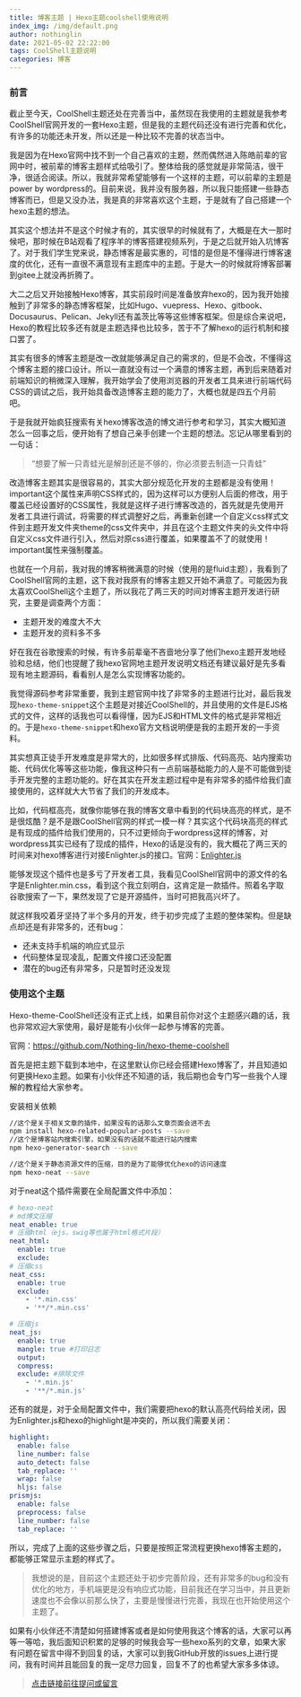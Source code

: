 ```yaml
---
title: 博客主题 | Hexo主题coolshell使用说明
index_img: /img/default.png
author: nothinglin
date: 2021-05-02 22:22:00
tags: CoolShell主题说明
categories: 博客
---
```


### 前言

截止至今天，CoolShell主题还处在完善当中，虽然现在我使用的主题就是我参考CoolShell官网开发的一套Hexo主题，但是我的主题代码还没有进行完善和优化，有许多的功能还未开发，所以还是一种比较不完善的状态当中。

我是因为在Hexo官网中找不到一个自己喜欢的主题，然而偶然进入陈皓前辈的官网中时，被前辈的博客主题样式给吸引了。整体给我的感觉就是非常简洁，很干净，很适合阅读。所以，我就非常希望能够有一个这样的主题，可以前辈的主题是power by wordpress的。目前来说，我并没有服务器，所以我只能搭建一些静态博客而已，但是又没办法，我是真的非常喜欢这个主题，于是就有了自己搭建一个hexo主题的想法。

其实这个想法并不是这个时候才有的，其实很早的时候就有了，大概是在大一那时候吧，那时候在B站观看了程序羊的博客搭建视频系列，于是之后就开始入坑博客了。对于我们学生党来说，静态博客是最实惠的，可惜的是但是不懂得进行博客速度的优化，还有一直很不满意现有主题库中的主题。于是大一的时候就将博客部署到gitee上就没再折腾了。

大二之后又开始接触Hexo博客，其实前段时间是准备放弃hexo的，因为我开始接触到了非常多的静态博客框架，比如Hugo、vuepress、Hexo、gitbook、Docusaurus、Pelican、Jekyll还有盖茨比等等这些博客框架。但是综合来说吧，Hexo的教程比较多还有就是主题选择也比较多，苦于不了解hexo的运行机制和接口罢了。

其实有很多的博客主题是改一改就能够满足自己的需求的，但是不会改，不懂得这个博客主题的接口设计。所以一直就没有过一个满意的博客主题，再到后来随着对前端知识的稍微深入理解，我开始学会了使用浏览器的开发者工具来进行前端代码CSS的调试之后，我开始具备改造博客主题的能力了，大概也就是四五个月前吧。

于是我就开始疯狂搜索有关hexo博客改造的博文进行参考和学习，其实大概知道怎么一回事之后，便开始有了想自己亲手创建一个主题的想法。忘记从哪里看到的一句话：

> “想要了解一只青蛙光是解剖还是不够的，你必须要去制造一只青蛙”

改造博客主题其实是很容易的，其实大部分规范化开发的主题都是没有使用！important这个属性来声明CSS样式的，因为这样可以方便别人后面的修改，用于覆盖已经设置好的CSS属性，我就是这样子进行博客改造的，首先就是先使用开发者工具进行调试，将需要的样式调整好之后，再重新创建一个自定义css样式文件到主题开发文件夹theme的css文件夹中，并且在这个主题文件夹的头文件中将自定义css文件进行引入，然后对原css进行覆盖，如果覆盖不了的就使用！important属性来强制覆盖。

也就在一个月前，我对我的博客稍微满意的时候（使用的是fluid主题），我看到了CoolShell官网的主题，这下我对我原有的博客主题又开始不满意了。可能因为我太喜欢CoolShell这个主题了，所以我花了两三天的时间对博客主题开发进行研究，主要是调查两个方面：

- 主题开发的难度大不大
- 主题开发的资料多不多

好在我在谷歌搜索的时候，有许多前辈毫不吝啬地分享了他们hexo主题开发地经验和总结，他们也提醒了我hexo官网地主题开发说明文档还有建议最好是先多看现有地主题源码，看看别人是怎么实现博客功能的。

我觉得源码参考非常重要，我到主题官网中找了非常多的主题进行比对，最后我发现`hexo-theme-snippet`这个主题是对接近CoolShell的，并且使用的文件是EJS格式的文件，这样的话我也可以看得懂，因为EJS和HTML文件的格式是非常相近的。于是`hexo-theme-snippet`和hexo官方文档说明便是我的主题开发的一手资料。

其实想真正徒手开发难度是非常大的，比如很多样式排版、代码高亮、站内搜索功能、代码优化等等这些功能，像我这种只有一点前端基础能力的人是不可能做到徒手开发完整的主题功能的。好在其实在开发主题过程中是有非常多的插件给我们直接使用的，这样就大大节省了我们的开发成本。

比如，代码框高亮，就像你能够在我的博客文章中看到的代码块高亮的样式，是不是很炫酷？是不是跟CoolShell官网的样式一模一样？其实这个代码块高亮的样式是有现成的插件给我们使用的，只不过更倾向于wordpress这样的博客，对wordpress其实已经有了现成的插件，Hexo的话是没有的，我大概花了两三天的时间来对hexo博客进行对接Enlighter.js的接口。官网：[Enlighter.js](https://github.com/EnlighterJS/EnlighterJS)

能够发现这个插件也是多亏了开发者工具，我看见CoolShell官网中的源文件的名字是Enlighter.min.css，看到这个我立刻明白，这肯定是一款插件。照着名字取谷歌搜索了一下，果然发现了它是开源插件，当时可把我高兴坏了。

就这样我咬着牙坚持了半个多月的开发，终于初步完成了主题的整体架构。但是缺点却还是有非常多的，还有bug：

- 还未支持手机端的响应式显示
- 代码整体呈现凌乱，配置文件接口还没配置
- 潜在的bug还有非常多，只是暂时还没发现

### 使用这个主题

Hexo-theme-CoolShell还没有正式上线，如果目前你对这个主题感兴趣的话，我也非常欢迎大家使用，最好是能有小伙伴一起参与博客的完善。

官网：https://github.com/Nothing-lin/hexo-theme-coolshell

首先是把主题下载到本地中，在这里默认你已经会搭建Hexo博客了，并且知道如何更换Hexo主题。如果有小伙伴还不知道的话，我后期也会专门写一些我个人理解的教程给大家参考。

安装相关依赖

```bash
//这个是关于相关文章的插件，如果没有的话那么文章页面会进不去
npm install hexo-related-popular-posts --save
//这个是博客站内搜索引擎，如果没有的话就不能进行站内搜索
npm hexo-generator-search --save
```

```bash
//这个是关于静态资源文件的压缩，目的是为了能够优化hexo的访问速度
npm hexo-neat --save
```

对于neat这个插件需要在全局配置文件中添加：

```yml
# hexo-neat
# md博文压缩
neat_enable: true
# 压缩html（ejs，swig等也属于html格式片段）
neat_html:
  enable: true
  exclude:
# 压缩css
neat_css:
  enable: true
  exclude:
    - '*.min.css'
    - '**/*.min.css'

# 压缩js
neat_js:
  enable: true
  mangle: true #打印日志
  output:
  compress:
  exclude: #排除文件
    - '*.min.js'
    - '**/*.min.js'
```

还有的就是，对于全局配置文件中，我们需要把hexo的默认高亮代码给关闭，因为Enlighter.js和hexo的highlight是冲突的，所以我们需要关闭：

```yml
highlight:
  enable: false
  line_number: false
  auto_detect: false
  tab_replace: ''
  wrap: false
  hljs: false
prismjs:
  enable: false
  preprocess: false
  line_number: false
  tab_replace: ''
```

所以，完成了上面的这些步骤之后，只要是按照正常流程更换hexo博客主题的，都能够正常显示主题的样式了。

> 我想说的是，目前这个主题还处于初步完善阶段，还有非常多的bug和没有优化的地方，手机端更是没有响应式功能，目前我还在学习当中，并且更新速度也不会像以前那么快了，主要是慢慢进行完善，我现在也开始使用这个主题了。

如果有小伙伴还不清楚如何搭建博客或者是如何使用我这个博客的话，大家可以再等一等哈，我后面知识积累的足够的时候我会写一些hexo系列的文章，如果大家有问题在留言中得不到回复的话，大家可以到我GitHub开放的issues上进行提问，我有时间并且能回复的我一定尽力回复，回复不了的也希望大家多多体谅。

> [点击链接前往提问或留言](https://github.com/Nothinglin-Study-Project/Open-Issues/issues)